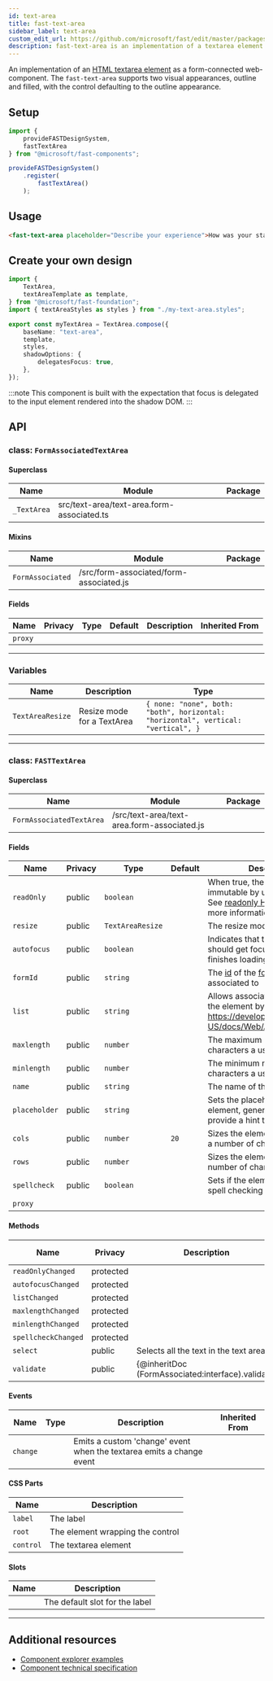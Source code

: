 ```yaml
---
id: text-area
title: fast-text-area
sidebar_label: text-area
custom_edit_url: https://github.com/microsoft/fast/edit/master/packages/web-components/fast-foundation/src/text-area/README.md
description: fast-text-area is an implementation of a textarea element as a form-connected web component.
---
```


An implementation of an [HTML textarea element](https://developer.mozilla.org/en-US/docs/Web/HTML/Element/textarea) as a form-connected web-component. The `fast-text-area` supports two visual appearances, outline and filled, with the control defaulting to the outline appearance.

## Setup

```ts
import {
    provideFASTDesignSystem,
    fastTextArea
} from "@microsoft/fast-components";

provideFASTDesignSystem()
    .register(
        fastTextArea()
    );
```

## Usage

```html live
<fast-text-area placeholder="Describe your experience">How was your stay?</fast-text-area>
```

## Create your own design

```ts
import {
    TextArea,
    textAreaTemplate as template,
} from "@microsoft/fast-foundation";
import { textAreaStyles as styles } from "./my-text-area.styles";

export const myTextArea = TextArea.compose({
    baseName: "text-area",
    template,
    styles,
    shadowOptions: {
        delegatesFocus: true,
    },
});
```

:::note
This component is built with the expectation that focus is delegated to the input element rendered into the shadow DOM.
:::

## API



### class: `FormAssociatedTextArea`

#### Superclass

| Name        | Module                                     | Package |
| ----------- | ------------------------------------------ | ------- |
| `_TextArea` | src/text-area/text-area.form-associated.ts |         |

#### Mixins

| Name             | Module                                  | Package |
| ---------------- | --------------------------------------- | ------- |
| `FormAssociated` | /src/form-associated/form-associated.js |         |

#### Fields

| Name    | Privacy | Type | Default | Description | Inherited From |
| ------- | ------- | ---- | ------- | ----------- | -------------- |
| `proxy` |         |      |         |             |                |

<hr/>



### Variables

| Name             | Description                | Type                                                                              |
| ---------------- | -------------------------- | --------------------------------------------------------------------------------- |
| `TextAreaResize` | Resize mode for a TextArea | `{ none: "none", both: "both", horizontal: "horizontal", vertical: "vertical", }` |

<hr/>



### class: `FASTTextArea`

#### Superclass

| Name                     | Module                                      | Package |
| ------------------------ | ------------------------------------------- | ------- |
| `FormAssociatedTextArea` | /src/text-area/text-area.form-associated.js |         |

#### Fields

| Name          | Privacy | Type             | Default | Description                                                                                                                                                                                        | Inherited From         |
| ------------- | ------- | ---------------- | ------- | -------------------------------------------------------------------------------------------------------------------------------------------------------------------------------------------------- | ---------------------- |
| `readOnly`    | public  | `boolean`        |         | When true, the control will be immutable by user interaction. See [readonly HTML attribute](https://developer.mozilla.org/en-US/docs/Web/HTML/Attributes/readonly) for more information.        |                        |
| `resize`      | public  | `TextAreaResize` |         | The resize mode of the element.                                                                                                                                                                    |                        |
| `autofocus`   | public  | `boolean`        |         | Indicates that this element should get focus after the page finishes loading.                                                                                                                      |                        |
| `formId`      | public  | `string`         |         | The [id](https://developer.mozilla.org/en-US/docs/Web/HTML/Global\_attributes/id) of the [form](https://developer.mozilla.org/en-US/docs/Web/HTML/Element/form) the element is associated to |                        |
| `list`        | public  | `string`         |         | Allows associating a [datalist](https://developer.mozilla.org/en-US/docs/Web/HTML/Element/datalist) to the element by https://developer.mozilla.org/en-US/docs/Web/API/Element/id.             |                        |
| `maxlength`   | public  | `number`         |         | The maximum number of characters a user can enter.                                                                                                                                                 |                        |
| `minlength`   | public  | `number`         |         | The minimum number of characters a user can enter.                                                                                                                                                 |                        |
| `name`        | public  | `string`         |         | The name of the element.                                                                                                                                                                           |                        |
| `placeholder` | public  | `string`         |         | Sets the placeholder value of the element, generally used to provide a hint to the user.                                                                                                           |                        |
| `cols`        | public  | `number`         | `20`    | Sizes the element horizontally by a number of character columns.                                                                                                                                   |                        |
| `rows`        | public  | `number`         |         | Sizes the element vertically by a number of character rows.                                                                                                                                        |                        |
| `spellcheck`  | public  | `boolean`        |         | Sets if the element is eligible for spell checking but the UA.                                                                                                                                     |                        |
| `proxy`       |         |                  |         |                                                                                                                                                                                                    | FormAssociatedTextArea |

#### Methods

| Name                | Privacy   | Description                                       | Parameters | Return | Inherited From |
| ------------------- | --------- | ------------------------------------------------- | ---------- | ------ | -------------- |
| `readOnlyChanged`   | protected |                                                   |            | `void` |                |
| `autofocusChanged`  | protected |                                                   |            | `void` |                |
| `listChanged`       | protected |                                                   |            | `void` |                |
| `maxlengthChanged`  | protected |                                                   |            | `void` |                |
| `minlengthChanged`  | protected |                                                   |            | `void` |                |
| `spellcheckChanged` | protected |                                                   |            | `void` |                |
| `select`            | public    | Selects all the text in the text area             |            | `void` |                |
| `validate`          | public    | {@inheritDoc (FormAssociated:interface).validate} |            | `void` |                |

#### Events

| Name     | Type | Description                                                          | Inherited From |
| -------- | ---- | -------------------------------------------------------------------- | -------------- |
| `change` |      | Emits a custom 'change' event when the textarea emits a change event |                |

#### CSS Parts

| Name      | Description                      |
| --------- | -------------------------------- |
| `label`   | The label                        |
| `root`    | The element wrapping the control |
| `control` | The textarea element             |

#### Slots

| Name | Description                    |
| ---- | ------------------------------ |
|      | The default slot for the label |

<hr/>


## Additional resources

* [Component explorer examples](https://explore.fast.design/components/fast-text-area)
* [Component technical specification](https://github.com/microsoft/fast/blob/master/packages/web-components/fast-foundation/src/text-area/text-area.spec.md)